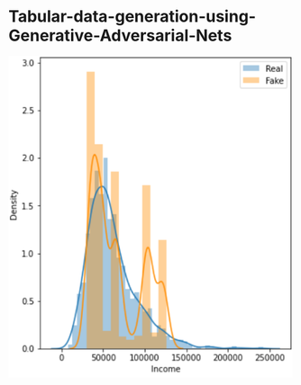 # Tabular-data-generation-using-Generative-Adversarial-Nets

![GAN_income](/Generated_outputs_comparison/GAN_income_final.PNG)
